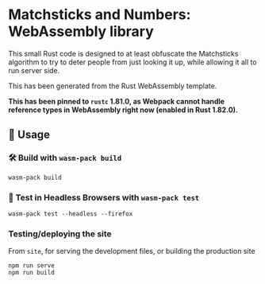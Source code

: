 # Matchsticks and Numbers: WebAssembly library

This small Rust code is designed to at least obfuscate the Matchsticks algorithm to try to deter people from just looking it up, while
allowing it all to run server side.

This has been generated from the Rust WebAssembly template.

**This has been pinned to `rustc` 1.81.0, as Webpack cannot handle reference types in WebAssembly right now (enabled in Rust 1.82.0).**

## 🚴 Usage

### 🛠️ Build with `wasm-pack build`

```
wasm-pack build
```

### 🔬 Test in Headless Browsers with `wasm-pack test`

```
wasm-pack test --headless --firefox
```

### Testing/deploying the site

From `site`, for serving the development files, or building the production site

```
npm run serve
npm run build
```